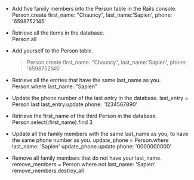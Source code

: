 * Add five family members into the Person table in the Rails console.
    Person.create first_name: "Chauncy", last_name:'Sapien', phone: '6598752145'

* Retrieve all the items in the database.   
    Person.all

* Add yourself to the Person table.
    > Person.create first_name: "Chauncy", last_name:'Sapien', phone: '6598752145'

* Retrieve all the entries that have the same last_name as you.
    Person.where last_name: "Sapien"

* Update the phone number of the last entry in the database.
    last_entry = Person.last
    last_entry.update phone: '1234567890'

* Retrieve the first_name of the third Person in the database.
    Person.select(:first_name).find 3

* Update all the family members with the same last_name as you, to have the same phone number as you.
    update_phone = Person.where last_name: 'Sapien'
    update_phone.update phone: '0000000000'

* Remove all family members that do not have your last_name.
   remove_members = Person.where.not last_name: 'Sapien'
   remove_members.destroy_all
